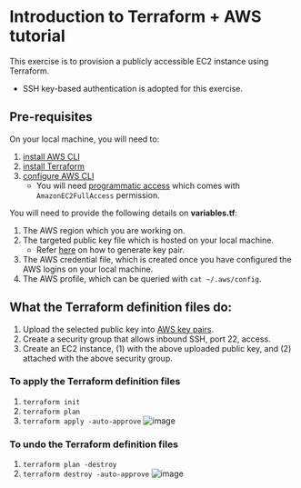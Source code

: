# Introduction to Terraform + AWS tutorial 
This exercise is to provision a publicly accessible EC2 instance using Terraform. 
* SSH key-based authentication is adopted for this exercise.

## Pre-requisites
On your local machine, you will need to: 
1. [install AWS CLI](https://docs.aws.amazon.com/cli/latest/userguide/install-cliv2.html) 
1. [install Terraform](https://www.terraform.io/downloads.html)
1. [configure AWS CLI](https://docs.aws.amazon.com/cli/latest/userguide/cli-configure-files.html)
    * You will need [programmatic access](https://docs.aws.amazon.com/general/latest/gr/aws-sec-cred-types.html#access-keys-and-secret-access-keys) which comes with `AmazonEC2FullAccess` permission.  

You will need to provide the following details on **variables.tf**: 
1. The AWS region which you are working on. 
1. The targeted public key file which is hosted on your local machine. 
    * Refer [here](https://docs.rightscale.com/faq/How_Do_I_Generate_My_Own_SSH_Key_Pair.html) on how to generate key pair. 
1. The AWS credential file, which is created once you have configured the AWS logins on your local machine.
1. The AWS profile, which can be queried with `cat ~/.aws/config`. 

## What the Terraform definition files do: 
1. Upload the selected public key into [AWS key pairs](https://docs.aws.amazon.com/AWSEC2/latest/UserGuide/ec2-key-pairs.html#how-to-generate-your-own-key-and-import-it-to-aws). 
1. Create a security group that allows inbound SSH, port 22, access. 
1. Create an EC2 instance, (1) with the above uploaded public key, and (2) attached with the above security group. 

### To apply the Terraform definition files
1. `terraform init`
1. `terraform plan`
1. `terraform apply -auto-approve`
![image](https://user-images.githubusercontent.com/71627887/94344659-5dbec100-0053-11eb-8336-4db39cd37207.png)

### To undo the Terraform definition files
1. `terraform plan -destroy`
1. `terraform destroy -auto-approve` 
![image](https://user-images.githubusercontent.com/71627887/94344592-133d4480-0053-11eb-9111-1e076ac3f88a.png)
